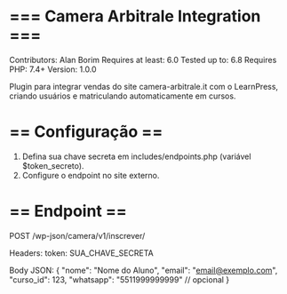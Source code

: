 # === Camera Arbitrale Integration ===
Contributors: Alan Borim
Requires at least: 6.0
Tested up to: 6.8
Requires PHP: 7.4+
Version: 1.0.0

Plugin para integrar vendas do site camera-arbitrale.it com o LearnPress, criando usuários e matriculando automaticamente em cursos.

# == Configuração ==
1. Defina sua chave secreta em includes/endpoints.php (variável $token_secreto).
2. Configure o endpoint no site externo.

# == Endpoint ==
POST /wp-json/camera/v1/inscrever/

Headers:
token: SUA_CHAVE_SECRETA

Body JSON:
{
  "nome": "Nome do Aluno",
  "email": "email@exemplo.com",
  "curso_id": 123,
  "whatsapp": "5511999999999" // opcional
}

